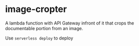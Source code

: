 # image-cropter

A lambda function with API Gateway infront of it that crops the documentable portion from an image.


Use `serverless deploy` to deploy
